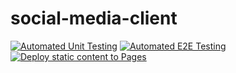# social-media-client

[![Automated Unit Testing](https://github.com/kribac12/social-media-client/actions/workflows/unit-test.yml/badge.svg)](https://github.com/kribac12/social-media-client/actions/workflows/unit-test.yml)
[![Automated E2E Testing](https://github.com/kribac12/social-media-client/actions/workflows/e2e-test.yml/badge.svg)](https://github.com/kribac12/social-media-client/actions/workflows/e2e-test.yml)
[![Deploy static content to Pages](https://github.com/kribac12/social-media-client/actions/workflows/pages.yml/badge.svg?branch=master)](https://github.com/kribac12/social-media-client/actions/workflows/pages.yml)
